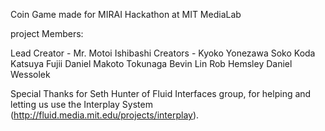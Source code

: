 Coin Game made for MIRAI Hackathon at MIT MediaLab

project Members: 

Lead Creator - Mr. Motoi Ishibashi
Creators - 	Kyoko Yonezawa 
			Soko Koda
			Katsuya Fujii
			Daniel Makoto Tokunaga
			Bevin Lin
			Rob Hemsley
			Daniel Wessolek
			
Special Thanks for Seth Hunter of Fluid Interfaces group, for helping and letting us use the Interplay System (http://fluid.media.mit.edu/projects/interplay).    
 